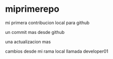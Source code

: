 
# miprimerepo


mi primera contribucion local para github

un commit mas desde github

una actualizacion mas 

cambios desde mi rama local llamada developer01
